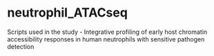 # neutrophil_ATACseq
Scripts used in the study - Integrative profiling of early host chromatin accessibility responses in human neutrophils with sensitive pathogen detection
